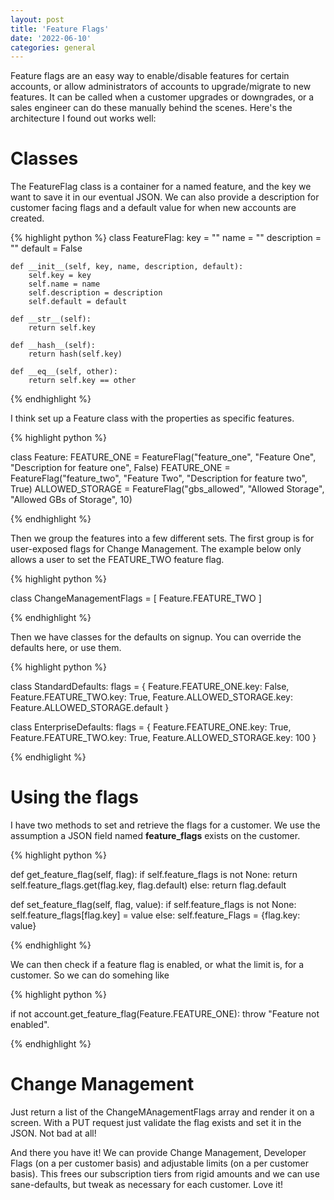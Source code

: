 ```yaml
---
layout: post
title: 'Feature Flags'
date: '2022-06-10'
categories: general
---
```


Feature flags are an easy way to enable/disable features for certain accounts, or allow administrators of accounts to upgrade/migrate to new features. It can be called when a customer upgrades or downgrades, or a sales engineer can do these manually behind the scenes. Here's the architecture I found out works well:

# Classes

The FeatureFlag class is a container for a named feature, and the key we want to save it in our eventual JSON. We can also provide a description for customer facing flags and a default value for when new accounts are created.

{% highlight python %}
class FeatureFlag:
	key = ""
	name = ""
	description = ""
	default = False

	def __init__(self, key, name, description, default):
		self.key = key
		self.name = name
		self.description = description
		self.default = default

	def __str__(self):
		return self.key

	def __hash__(self):
		return hash(self.key)

	def __eq__(self, other):
		return self.key == other

{% endhighlight %}

I think set up a Feature class with the properties as specific features.

{% highlight python %}

class Feature:
    FEATURE_ONE = FeatureFlag("feature_one", "Feature One", "Description for feature one", False)
    FEATURE_ONE = FeatureFlag("feature_two", "Feature Two", "Description for feature two", True)
    ALLOWED_STORAGE = FeatureFlag("gbs_allowed", "Allowed Storage", "Allowed GBs of Storage", 10)

{% endhighlight %}

Then we group the features into a few different sets. The first group is for user-exposed flags for Change Management. The example below only allows a user to set the FEATURE_TWO feature flag.

{% highlight python %}

class ChangeManagementFlags = [
    Feature.FEATURE_TWO
]

{% endhighlight %}

Then we have classes for the defaults on signup. You can override the defaults here, or use them.

{% highlight python %}

class StandardDefaults:
    flags = {
        Feature.FEATURE_ONE.key: False,
        Feature.FEATURE_TWO.key: True,
        Feature.ALLOWED_STORAGE.key: Feature.ALLOWED_STORAGE.default
    }

class EnterpriseDefaults:
    flags = {
        Feature.FEATURE_ONE.key: True,
        Feature.FEATURE_TWO.key: True,
        Feature.ALLOWED_STORAGE.key: 100
    }

{% endhiglight %}

# Using the flags

I have two methods to set and retrieve the flags for a customer. We use the assumption a JSON field named **feature_flags** exists on the customer.

{% highlight python %}

def get_feature_flag(self, flag):
    if self.feature_flags is not None:
        return self.feature_flags.get(flag.key, flag.default)
    else:
        return flag.default

def set_feature_flag(self, flag, value):
    if self.feature_flags is not None:
        self.feature_flags[flag.key] = value
    else:
        self.feature_Flags = {flag.key: value}

{% endhighlight %}

We can then check if a feature flag is enabled, or what the limit is, for a customer. So we can do somehing like 

{% highlight python %}

if not account.get_feature_flag(Feature.FEATURE_ONE):
    throw "Feature not enabled".

{% endhighlight %}

# Change Management

Just return a list of the ChangeMAnagementFlags array and render it on a screen. With a PUT request just validate the flag exists and set it in the JSON. Not bad at all!

And there you have it! We can provide Change Management, Developer Flags (on a per customer basis) and adjustable limits (on a per customer basis). This frees our subscription tiers from rigid amounts and we can use sane-defaults, but tweak as necessary for each customer. Love it!